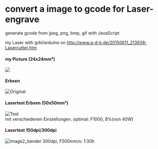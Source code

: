 # convert a image to gcode for Laser-engrave
generate gcode from jpeg, png, bmp, gif with JavaScript

my Laser with grbl/arduino on http://www.a-d-k.de/20150611_213938-Lasercutter.htm

#### my Picture (24x24mm²) ####
![](https://cloud.githubusercontent.com/assets/3751286/10120507/335d9616-64bd-11e5-97c4-467d5f5e6e8b.jpg)

#### Erbsen ####
![Original](https://cloud.githubusercontent.com/assets/3751286/10120509/4661647c-64bd-11e5-90ad-499d471e8555.png)

#### Lasertest Erbsen (50x50mm²) ####
![Test](https://cloud.githubusercontent.com/assets/3751286/10120508/3dfb0f5e-64bd-11e5-9727-f4dbdd309022.jpg)
<br>
mit verschiedenen Einstellungen.
optimal: F1000, 8%(von 40W)

#### Lasertest 150dpi/300dpi ####
![image2_bender](https://cloud.githubusercontent.com/assets/3751286/19625959/12359782-9927-11e6-80af-ccdadad53659.jpg)
300dpi, F500mm/s: 1:30h
